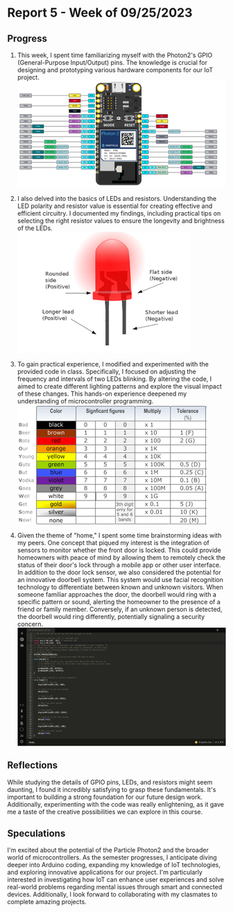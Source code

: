 # Report 5 - Week of 09/25/2023

## Progress
1. This week, I spent time familiarizing myself with the Photon2's GPIO (General-Purpose Input/Output) pins. The knowledge is crucial for designing and prototyping various hardware components for our IoT project.
![](w51.svg)

2. I also delved into the basics of LEDs and resistors. Understanding the LED polarity and resistor value is essential for creating effective and efficient circuitry. I documented my findings, including practical tips on selecting the right resistor values to ensure the longevity and brightness of the LEDs.
![](w52.png)

3. To gain practical experience, I modified and experimented with the provided code in class. Specifically, I focused on adjusting the frequency and intervals of two LEDs blinking. By altering the code, I aimed to create different lighting patterns and explore the visual impact of these changes. This hands-on experience deepened my understanding of microcontroller programming.
![](w53.png)

4. Given the theme of "home," I spent some time brainstorming ideas with my peers. One concept that piqued my interest is the integration of sensors to monitor whether the front door is locked. This could provide homeowners with peace of mind by allowing them to remotely check the status of their door's lock through a mobile app or other user interface. In addition to the door lock sensor, we also considered the potential for an innovative doorbell system. This system would use facial recognition technology to differentiate between known and unknown visitors. When someone familiar approaches the door, the doorbell would ring with a specific pattern or sound, alerting the homeowner to the presence of a friend or family member. Conversely, if an unknown person is detected, the doorbell would ring differently, potentially signaling a security concern.
![](w54.jpg)

## Reflections
While studying the details of GPIO pins, LEDs, and resistors might seem daunting, I found it incredibly satisfying to grasp these fundamentals. It's important to building a strong foundation for our future design work. Additionally, experimenting with the code was really enlightening, as it gave me a taste of the creative possibilities we can explore in this course.

## Speculations
I'm excited about the potential of the Particle Photon2 and the broader world of microcontrollers. As the semester progresses, I anticipate diving deeper into Arduino coding, expanding my knowledge of IoT technologies, and exploring innovative applications for our project. I'm particularly interested in investigating how IoT can enhance user experiences and solve real-world problems regarding mental issues through smart and connected devices. Additionally, I look forward to collaborating with my clasmates to complete amazing projects.
